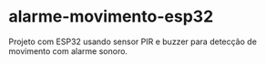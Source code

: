 # alarme-movimento-esp32
Projeto com ESP32 usando sensor PIR e buzzer para detecção de movimento com alarme sonoro.
